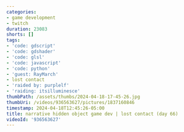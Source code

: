 ```yaml
---
categories:
- game development
- twitch
duration: 23083
shorts: []
tags:
- 'code: gdscript'
- 'code: gdshader'
- 'code: glsl'
- 'code: javascript'
- 'code: python'
- 'guest: RayMarch'
- lost contact
- 'raided by: purplelf'
- 'raiding: itsilluminesce'
thumbPath: /assets/thumbs/2024-04-18-17-45-26.jpg
thumbUri: /videos/936563627/pictures/1837160846
timestamp: 2024-04-18T12:45:26-05:00
title: narrative hidden object game dev | lost contact (day 66)
videoId: '936563627'
---
```

